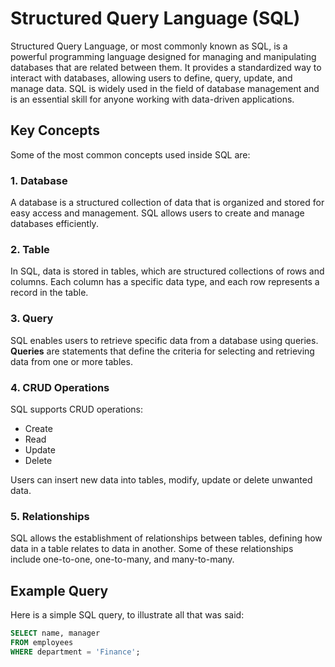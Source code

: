 # Structured Query Language (SQL)

Structured Query Language, or most commonly known as SQL,
is a powerful programming language designed for managing and manipulating
databases that are related between them. It provides a 
standardized way to interact with databases, allowing users to 
define, query, update, and manage data. SQL is widely used in 
the field of database management and is an essential skill 
for anyone working with data-driven applications.

## Key Concepts
Some of the most common concepts used inside SQL are:

### 1. Database
A database is a structured collection of data that is organized 
and stored for easy access and management. SQL allows users to 
create and manage databases efficiently.

### 2. Table
In SQL, data is stored in tables, which are structured 
collections of rows and columns. Each column has a specific data
type, and each row represents a record in the table.

### 3. Query
SQL enables users to retrieve specific data from a database 
using queries. **Queries** are statements that define the criteria 
for selecting and retrieving data from one or more tables.

### 4. CRUD Operations
SQL supports CRUD operations: 
- Create
- Read
- Update
- Delete

Users can insert new data into tables, modify, update or delete 
unwanted data.

### 5. Relationships
SQL allows the establishment of relationships between tables, 
defining how data in a table relates to data in another. 
Some of these relationships include one-to-one, one-to-many, 
and many-to-many.

## Example Query

Here is a simple SQL query, to illustrate all that was said:

```sql
SELECT name, manager
FROM employees
WHERE department = 'Finance';
